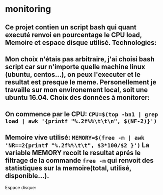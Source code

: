 # monitoring
Ce projet contien un script bash qui quant executé renvoi en pourcentage le CPU load, Memoire et espace disque utilisé.
**Technologies:**
---
Mon choix n'étais pas arbitraire, j'ai choisi bash script car sur n'importe quelle machine linux (ubuntu, centos...), on peux l'executer et le resultat est presque le meme.
Personellement je travaille sur mon environement local, soit une ubuntu 16.04.
**Choix des données à monitorer:**
---
On commence par le CPU:
`CPU=$(top -bn1 | grep load | awk '{printf "%.2f%%\t\t\n", $(NF-2)}')`
---
Memoire vive utilisé:
`MEMORY=$(free -m | awk 'NR==2{printf "%.2f%%\t\t", $3*100/$2 }')`
La variable MEMORY recoit le resultat aprés le filtrage de la commande
`free -m` qui renvoit des statistiques sur la memoire(total, utilisé, disponible...). 
---
Espace disque:
